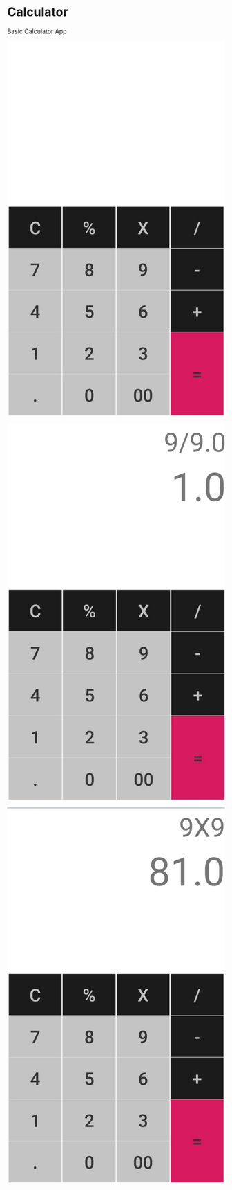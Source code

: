 # Calculator
Basic Calculator App

![](images/image1.jpeg)

![](images/image2.jpeg)

![](images/image3.jpeg)
